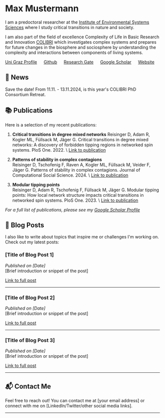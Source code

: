 # Max Mustermann

I am a predoctoral researcher at the [Institute of Environmental Systems Sciences](https://ess.uni-graz.at/en/) where I study critical transitions in nature and society. 

I am also part of the field of excellence Complexity of Life in Basic Research and Innovation [COLIBRI](https://colibri.uni-graz.at/en/) which investigates complex systems and prepares for future changes in the biosphere and sociosphere by understanding the complexity and interactions between components of living systems. 

[Uni Graz Profile](https://online.uni-graz.at/kfu_online/visitenkarte.show_vcard?pPersonenId=3647147652461D50&pPersonenGruppe=3) &emsp; [Github](https://github.com/spanadiel) &emsp; [Research Gate](https://www.researchgate.net/profile/Daniel-Reisinger-2) &emsp; [Google Scholar](https://scholar.google.com/citations?user=BM5QVbUAAAAJ&hl=en) &emsp; [Website](https://notblue.red/)


## 📰 News
Save the date! From 11.11. - 13.11.2024, is this year's COLIBRI PhD Consortium Retreat. 


## 📚 Publications
Here is a selection of my recent publications:

1. **Critical transitions in degree mixed networks** 
Reisinger D, Adam R, Kogler ML, Füllsack M, Jäger G. Critical transitions in degree mixed networks: A discovery of forbidden tipping regions in networked spin systems. PloS One. 2022. \\ [Link to publication](https://journals.plos.org/plosone/article?id=10.1371/journal.pone.0277347)

2. **Patterns of stability in complex contagions**  
Reisinger D, Tschofenig F, Raven A, Kogler ML, Füllsack M, Veider F, Jäger G. Patterns of stability in complex contagions. Journal of Computational Social Science. 2024. \\ [Link to publication](https://link.springer.com/article/10.1007/s42001-024-00294-3)

3. **Modular tipping points**  
Reisinger D, Adam R, Tschofenig F, Füllsack M, Jäger G. Modular tipping points: How local network structure impacts critical transitions in networked spin systems. PloS One. 2023. \\ [Link to publication](https://journals.plos.org/plosone/article?id=10.1371/journal.pone.0292935)

*For a full list of publications, please see my [Google Scholar Profile](https://scholar.google.com/citations?user=BM5QVbUAAAAJ&hl=en)* 

## 📝 Blog Posts
I also like to write about topics that inspire me or challenges I'm working on. Check out my latest posts:

### [Title of Blog Post 1]
*Published on [Date]*  
[Brief introduction or snippet of the post]

[Link to full post](./_posts/post1.md)

---

### [Title of Blog Post 2]
*Published on [Date]*  
[Brief introduction or snippet of the post]

[Link to full post](./_posts/post2.md)

---

### [Title of Blog Post 3]
*Published on [Date]*  
[Brief introduction or snippet of the post]

[Link to full post](./_posts/post3.md)

---

## 📬 Contact Me
Feel free to reach out! You can contact me at [your email address] or connect with me on [LinkedIn/Twitter/other social media links].

---

